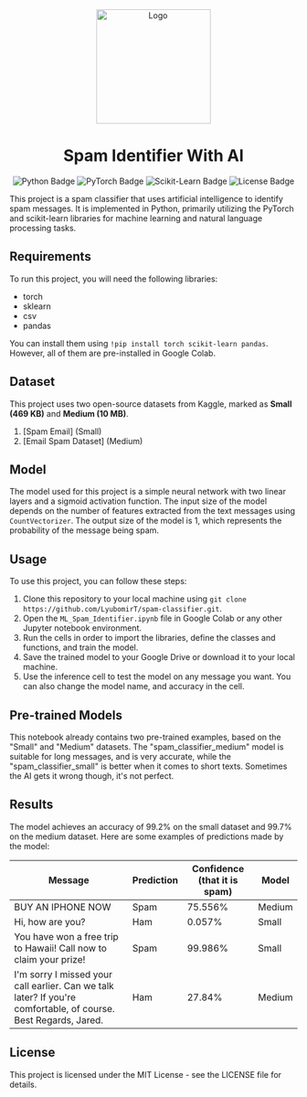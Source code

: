 <div align="center">
<img src="logo_spamdetector.png" alt="Logo" width="200" height="200">
<h1>Spam Identifier With AI</h1>
<p>
<img src="https://img.shields.io/badge/Python-3.10-blue" alt="Python Badge">
<img src="https://img.shields.io/badge/PyTorch-2.0.1+cu118-orange" alt="PyTorch Badge">
<img alt="Scikit-Learn Badge" src="https://img.shields.io/badge/scikit--learn-1.2.2-test?color=red">
<img src="https://img.shields.io/badge/License-MIT-yellow" alt="License Badge">
</p>
</div>

This project is a spam classifier that uses artificial intelligence to identify spam messages. It is implemented in Python, primarily utilizing the PyTorch and scikit-learn libraries for machine learning and natural language processing tasks.

## Requirements

To run this project, you will need the following libraries:

- torch
- sklearn
- csv
- pandas

You can install them using `!pip install torch scikit-learn pandas`. However, all of them are pre-installed in Google Colab.

## Dataset

This project uses two open-source datasets from Kaggle, marked as **Small (469 KB)** and **Medium (10 MB)**.

1. [Spam Email] (Small)
2. [Email Spam Dataset] (Medium)

## Model

The model used for this project is a simple neural network with two linear layers and a sigmoid activation function. The input size of the model depends on the number of features extracted from the text messages using `CountVectorizer`. The output size of the model is 1, which represents the probability of the message being spam.

## Usage

To use this project, you can follow these steps:

1. Clone this repository to your local machine using `git clone https://github.com/LyubomirT/spam-classifier.git`.
2. Open the `ML_Spam_Identifier.ipynb` file in Google Colab or any other Jupyter notebook environment.
3. Run the cells in order to import the libraries, define the classes and functions, and train the model.
4. Save the trained model to your Google Drive or download it to your local machine.
5. Use the inference cell to test the model on any message you want. You can also change the model name, and accuracy in the cell.

## Pre-trained Models

This notebook already contains two pre-trained examples, based on the "Small" and "Medium" datasets. The "spam_classifier_medium" model is suitable for long messages, and is very accurate, while the "spam_classifier_small" is better when it comes to short texts. Sometimes the AI gets it wrong though, it's not perfect.

## Results

The model achieves an accuracy of 99.2% on the small dataset and 99.7% on the medium dataset. Here are some examples of predictions made by the model:

| Message | Prediction | Confidence (that it is spam) | Model |
|---------|------------|------------|-------|
| BUY AN IPHONE NOW | Spam | 75.556% | Medium |
| Hi, how are you? | Ham | 0.057% | Small |
| You have won a free trip to Hawaii! Call now to claim your prize! | Spam | 99.986% | Small |
| I'm sorry I missed your call earlier. Can we talk later? If you're comfortable, of course. Best Regards, Jared. | Ham | 27.84% | Medium |

## License

This project is licensed under the MIT License - see the LICENSE file for details.
